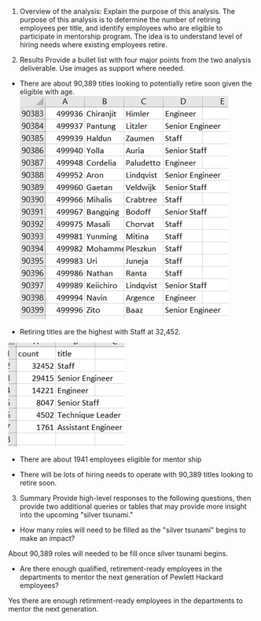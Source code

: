 1. Overview of the analysis: 
Explain the purpose of this analysis.
The purpose of this analysis is to determine the number of retiring employees per title, and identify employees who are eligible to participate in mentorship program. The idea is to understand level of hiring needs where existing employees retire.
 
2. Results 
Provide a bullet list with four major points from the two analysis deliverable. Use images as support where needed.
- There are about 90,389 titles looking to potentially retire soon given the eligible with age. 
![image](Data/retiringsoon.png)

- Retiring titles are the highest with Staff at 32,452.

![image](Data/retiringtitles.png)

- There are about 1941 employees eligible for mentor ship

- There will be lots of hiring needs to operate with 90,389 titles looking to retire soon.

3. Summary 
Provide high-level responses to the following questions, then provide two additional queries or tables that may provide more insight into the upcoming "silver tsunami."

- How many roles will need to be filled as the "silver tsunami" begins to make an impact?

About 90,389 roles will needed to be fill once silver tsunami begins.

- Are there enough qualified, retirement-ready employees in the departments to mentor the next generation of Pewlett Hackard employees?

Yes there are enough retirement-ready employees in the departments to mentor the next generation. 
